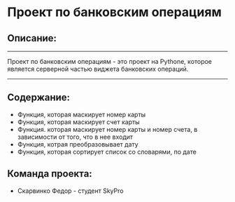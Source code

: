 # Проект по банковским операциям
## Описание:
***

Проект по банковским операциям - это проект на Pythone, которое является серверной частью виджета банковских операций.

***

## Содержание:
* Функция, которая маскирует номер карты
* Функция, которая маскирует счет карты
* Функция. которая маскирует номер карты и номер счета, в зависимости от того, что в нее входит
* Функция, котрая преобразовывает дату
* Функция, которая сортирует список со словарями, по дате


## Команда проекта:
* Скарвинко Федор - студент SkyPro

